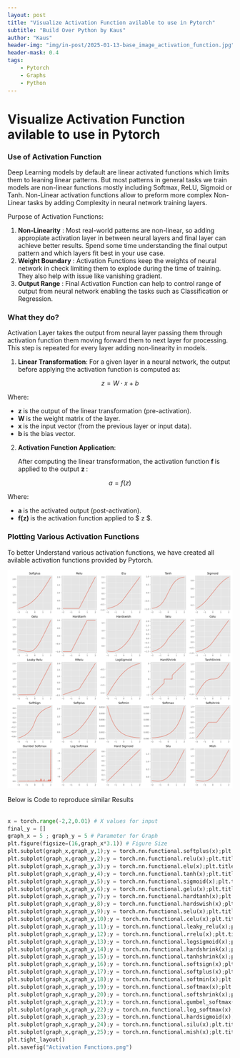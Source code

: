 ```yaml
---
layout: post
title: "Visualize Activation Function avilable to use in Pytorch"
subtitle: "Build Over Python by Kaus"
author: "Kaus"
header-img: "img/in-post/2025-01-13-base_image_activation_function.jpg"
header-mask: 0.4
tags: 
    - Pytorch
    - Graphs
    - Python
---
```


# Visualize Activation Function avilable to use in Pytorch

### Use of Activation Function
Deep Learning models by default are linear activated functions which limits them to leaning linear patterns. But most patterns in general tasks we train models are non-linear functions mostly including Softmax, ReLU, Sigmoid or Tanh. Non-Linear activation functions allow to preform more complex Non-Linear tasks by adding Complexity in neural network training layers. 

Purpose of Activation Functions:
<ol>
  <li><b>Non-Linearity</b> : Most real-world patterns are non-linear, so adding appropiate activation layer in between neural layers and final layer can achieve better results. Spend some time understanding the final output pattern and which layers fit best in your use case.</li>
  <li><b>Weight Boundary</b> : Activation Functions keep the weights of neural network in check limiting them to explode during the time of training. They also help with issue like vanishing gradient. </li>
  <li><b>Output Range</b> : Final Activation Function can help to control range of output from neural network enabling the tasks such as Classification or Regression. </li>
</ol>

### What they do?
Activation Layer takes the output from neural layer passing them through activation function them moving forward them to next layer for processing. This step is repeated for every layer adding non-linearity in models.

1. **Linear Transformation**:
For a given layer in a neural network, the output before applying the activation function is computed as:


$$
   z = W \cdot x + b
$$

   Where:
   - <b> z </b> is the output of the linear transformation (pre-activation).
   - <b> W </b> is the weight matrix of the layer.
   - <b> x </b> is the input vector (from the previous layer or input data).
   - <b> b </b> is the bias vector.


2. **Activation Function Application**:

   After computing the linear transformation, the activation function <b> f </b> is applied to the output <b> z </b>:

$$
   a = f(z)
$$

   Where:
   - <b> a </b> is the activated output (post-activation).
   - <b> f(z) </b> is the activation function applied to $ z $.


### Plotting Various Activation Functions
To better Understand various activation functions, we have created all avilable activation functions provided by Pytorch.

![Activation Function Graphs](https://raw.githubusercontent.com/kaus98/kaus98.github.io/refs/heads/master/img/in-post/2025-01-13-ActivationFunctions.png)


Below is Code to reproduce similar Results
``` python

x = torch.range(-2,2,0.01) # X values for input
final_y = []
graph_x = 5 ; graph_y = 5 # Parameter for Graph
plt.figure(figsize=(16,graph_x*3.1)) # Figure Size
plt.subplot(graph_x,graph_y,1);y = torch.nn.functional.softplus(x);plt.title('Softplus');plt.plot(x.numpy() , y.numpy()); final_y.append(y);
plt.subplot(graph_x,graph_y,2);y = torch.nn.functional.relu(x);plt.title('Relu');plt.plot(x.numpy() , y.numpy()); final_y.append(y);
plt.subplot(graph_x,graph_y,3);y = torch.nn.functional.elu(x);plt.title('Elu');plt.plot(x.numpy() , y.numpy()); final_y.append(y);
plt.subplot(graph_x,graph_y,4);y = torch.nn.functional.tanh(x);plt.title('Tanh');plt.plot(x.numpy() , y.numpy()); final_y.append(y);
plt.subplot(graph_x,graph_y,5);y = torch.nn.functional.sigmoid(x);plt.title('Sigmoid');plt.plot(x.numpy() , y.numpy()); final_y.append(y);
plt.subplot(graph_x,graph_y,6);y = torch.nn.functional.gelu(x);plt.title('Gelu');plt.plot(x.numpy() , y.numpy()); final_y.append(y);
plt.subplot(graph_x,graph_y,7);y = torch.nn.functional.hardtanh(x);plt.title('Hardtanh');plt.plot(x.numpy() , y.numpy()); final_y.append(y);
plt.subplot(graph_x,graph_y,8);y = torch.nn.functional.hardswish(x);plt.title('Hardswish');plt.plot(x.numpy() , y.numpy()); final_y.append(y);
plt.subplot(graph_x,graph_y,9);y = torch.nn.functional.selu(x);plt.title('Selu');plt.plot(x.numpy() , y.numpy()); final_y.append(y);
plt.subplot(graph_x,graph_y,10);y = torch.nn.functional.celu(x);plt.title('Celu');plt.plot(x.numpy() , y.numpy()); final_y.append(y);
plt.subplot(graph_x,graph_y,11);y = torch.nn.functional.leaky_relu(x);plt.title('Leaky Relu');plt.plot(x.numpy() , y.numpy()); final_y.append(y);
plt.subplot(graph_x,graph_y,12);y = torch.nn.functional.rrelu(x);plt.title('RRelu');plt.plot(x.numpy() , y.numpy()); final_y.append(y);
plt.subplot(graph_x,graph_y,13);y = torch.nn.functional.logsigmoid(x);plt.title('LogSigmoid');plt.plot(x.numpy() , y.numpy()); final_y.append(y);
plt.subplot(graph_x,graph_y,14);y = torch.nn.functional.hardshrink(x);plt.title('HardShrink');plt.plot(x.numpy() , y.numpy()); final_y.append(y);
plt.subplot(graph_x,graph_y,15);y = torch.nn.functional.tanhshrink(x);plt.title('TanhShrink');plt.plot(x.numpy() , y.numpy()); final_y.append(y);
plt.subplot(graph_x,graph_y,16);y = torch.nn.functional.softsign(x);plt.title('SoftSign');plt.plot(x.numpy() , y.numpy()); final_y.append(y);
plt.subplot(graph_x,graph_y,17);y = torch.nn.functional.softplus(x);plt.title('Softplus');plt.plot(x.numpy() , y.numpy()); final_y.append(y);
plt.subplot(graph_x,graph_y,18);y = torch.nn.functional.softmin(x);plt.title('Softmin');plt.plot(x.numpy() , y.numpy()); final_y.append(y);
plt.subplot(graph_x,graph_y,19);y = torch.nn.functional.softmax(x);plt.title('Softmax');plt.plot(x.numpy() , y.numpy()); final_y.append(y);
plt.subplot(graph_x,graph_y,20);y = torch.nn.functional.softshrink(x);plt.title('Softshrink');plt.plot(x.numpy() , y.numpy()); final_y.append(y);
plt.subplot(graph_x,graph_y,21);y = torch.nn.functional.gumbel_softmax(x);plt.title('Gumbel Softmax');plt.plot(x.numpy() , y.numpy()); final_y.append(y);
plt.subplot(graph_x,graph_y,22);y = torch.nn.functional.log_softmax(x);plt.title('Log Softmax');plt.plot(x.numpy() , y.numpy()); final_y.append(y);
plt.subplot(graph_x,graph_y,23);y = torch.nn.functional.hardsigmoid(x);plt.title('Hard Sigmoid');plt.plot(x.numpy() , y.numpy()); final_y.append(y);
plt.subplot(graph_x,graph_y,24);y = torch.nn.functional.silu(x);plt.title('Silu');plt.plot(x.numpy() , y.numpy()); final_y.append(y);
plt.subplot(graph_x,graph_y,25);y = torch.nn.functional.mish(x);plt.title('Mish');plt.plot(x.numpy() , y.numpy()); final_y.append(y);
plt.tight_layout()
plt.savefig("Activation Functions.png")
```
